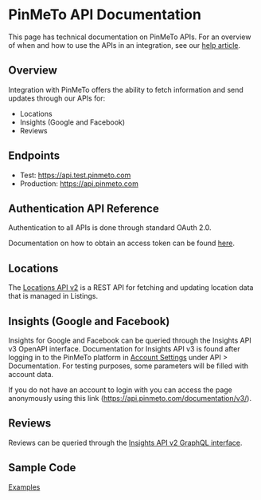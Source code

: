 # PinMeTo API Documentation

This page has technical documentation on PinMeTo APIs. For an overview of when and how to use the APIs in an integration, see our [help article](https://help.pinmeto.com/en/article/introducing-the-pinmeto-api-kl3pwj/).

## Overview

Integration with PinMeTo offers the ability to fetch information and send updates through our APIs for:
- Locations
- Insights (Google and Facebook)
- Reviews

## Endpoints

- Test: https://api.test.pinmeto.com
- Production: https://api.pinmeto.com

## Authentication API Reference

Authentication to all APIs is done through standard OAuth 2.0.

Documentation on how to obtain an access token can be found [here](docs/access_token.md).

## Locations

The [Locations API v2](docs/locations-v2.md) is a REST API for fetching and updating location data that is managed in Listings.

## Insights (Google and Facebook)

Insights for Google and Facebook can be queried through the Insights API v3 OpenAPI interface. Documentation for Insights API v3 is found after logging in to the PinMeTo platform in [Account Settings](https://places.pinmeto.com/account-settings/) under API > Documentation. For testing purposes, some parameters will be filled with account data.

If you do not have an account to login with you can access the page anonymously using this link (https://api.pinmeto.com/documentation/v3/).

## Reviews

Reviews can be queried through the [Insights API v2 GraphQL interface](docs/insights-v2.md).

## Sample Code

[Examples](samples/)
